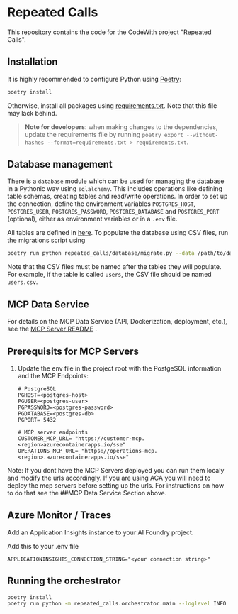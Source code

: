 # Repeated Calls
This repository contains the code for the CodeWith project "Repeated Calls".

## Installation
It is highly recommended to configure Python using [Poetry](https://python-poetry.org/docs/):

```bash
poetry install
```

Otherwise, install all packages using [requirements.txt](/requirements.txt). Note that this file may lack behind.

> **Note for developers**: when making changes to the dependencies, update the requirements file by running `poetry export --without-hashes --format=requirements.txt > requirements.txt`.

## Database management
There is a `database` module which can be used for managing the database in a Pythonic way using `sqlalchemy`. This includes operations like defining table schemas, creating tables and read/write operations. In order to set up the connection, define the environment variables `POSTGRES_HOST`, `POSTGRES_USER`, `POSTGRES_PASSWORD`, `POSTGRES_DATABASE` and `POSTGRES_PORT` (optional), either as environment variables or in a `.env` file.

All tables are defined in [here](/repeated_calls/database/tables.py). To populate the database using CSV files, run the migrations script using

```bash
poetry run python repeated_calls/database/migrate.py --data /path/to/data
```

Note that the CSV files must be named after the tables they will populate. For example, if the table is called `users`, the CSV file should be named `users.csv`.

## MCP Data Service

For details on the MCP Data Service (API, Dockerization, deployment, etc.), see the [MCP Server README](repeated_calls/mcp_server/README.md) .


## Prerequisits for MCP Servers

1.  Update the env file in the project root with the PostgeSQL information and the MCP Endpoints:

    ```
    # PostgreSQL
    PGHOST=<postgres-host>
    PGUSER=<postgres-user>
    PGPASSWORD=<postgres-password>
    PGDATABASE=<postgres-db>
    PGPORT= 5432 

    # MCP server endpoints 
    CUSTOMER_MCP_URL= "https://customer-mcp.<region>azurecontainerapps.io/sse"
    OPERATIONS_MCP_URL= "https://operations-mcp.<region>.azurecontainerapps.io/sse" 
    ```

Note: If you dont have the MCP Servers deployed you can run them localy and modify the urls accordingly. If you are using ACA you will need to deploy the mcp servers before setting up the urls. For instructions on how to do that see the ##MCP Data Service Section above.

## Azure Monitor / Traces
Add an Application Insights instance to your AI Foundry project.

Add this to your .env file

```
APPLICATIONINSIGHTS_CONNECTION_STRING="<your connection string>"
```

## Running the orchestrator

```bash
poetry install
poetry run python -m repeated_calls.orchestrator.main --loglevel INFO
```